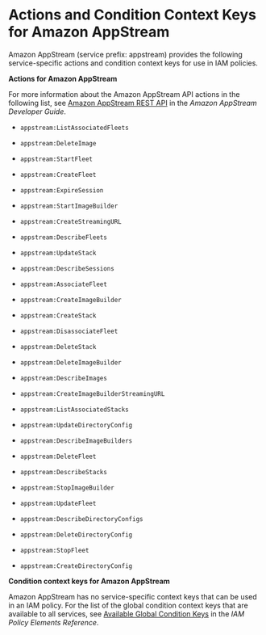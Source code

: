 # Actions and Condition Context Keys for Amazon AppStream<a name="list_appstream"></a>

Amazon AppStream \(service prefix: appstream\) provides the following service\-specific actions and condition context keys for use in IAM policies\.

**Actions for Amazon AppStream**

For more information about the Amazon AppStream API actions in the following list, see [Amazon AppStream REST API](http://docs.aws.amazon.com/appstream/latest/developerguide/appstream-api-rest.html) in the *Amazon AppStream Developer Guide*\.

+ `appstream:ListAssociatedFleets`

+ `appstream:DeleteImage`

+ `appstream:StartFleet`

+ `appstream:CreateFleet`

+ `appstream:ExpireSession`

+ `appstream:StartImageBuilder`

+ `appstream:CreateStreamingURL`

+ `appstream:DescribeFleets`

+ `appstream:UpdateStack`

+ `appstream:DescribeSessions`

+ `appstream:AssociateFleet`

+ `appstream:CreateImageBuilder`

+ `appstream:CreateStack`

+ `appstream:DisassociateFleet`

+ `appstream:DeleteStack`

+ `appstream:DeleteImageBuilder`

+ `appstream:DescribeImages`

+ `appstream:CreateImageBuilderStreamingURL`

+ `appstream:ListAssociatedStacks`

+ `appstream:UpdateDirectoryConfig`

+ `appstream:DescribeImageBuilders`

+ `appstream:DeleteFleet`

+ `appstream:DescribeStacks`

+ `appstream:StopImageBuilder`

+ `appstream:UpdateFleet`

+ `appstream:DescribeDirectoryConfigs`

+ `appstream:DeleteDirectoryConfig`

+ `appstream:StopFleet`

+ `appstream:CreateDirectoryConfig`

**Condition context keys for Amazon AppStream**

Amazon AppStream has no service\-specific context keys that can be used in an IAM policy\. For the list of the global condition context keys that are available to all services, see [Available Global Condition Keys](reference_policies_condition-keys.md#AvailableKeys) in the *IAM Policy Elements Reference*\.